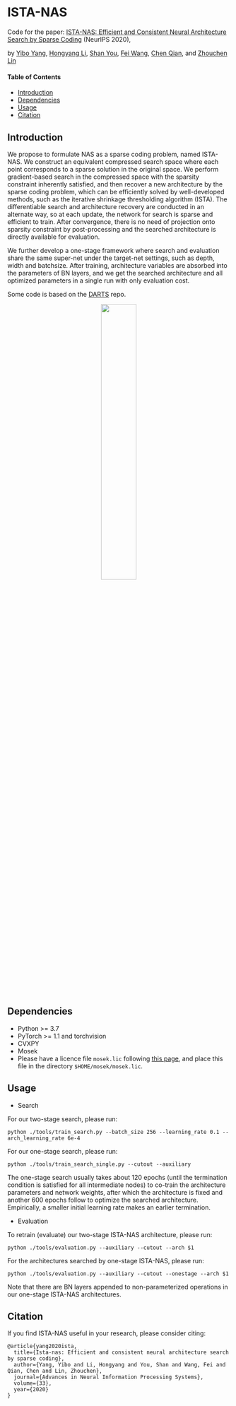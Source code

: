 # ISTA-NAS
Code for the paper: [ISTA-NAS: Efficient and Consistent Neural Architecture Search by Sparse Coding](https://papers.nips.cc/paper/2020/file/76cf99d3614e23eabab16fb27e944bf9-Paper.pdf) (NeurIPS 2020),

by [Yibo Yang](https://iboing.github.io/index.html), [Hongyang Li](https://zero-lab-pku.github.io/personwise/lihongyang/), [Shan You](https://shanyou92.github.io/), [Fei Wang](http://wangfei.info/), [Chen Qian](https://scholar.google.com.hk/citations?user=AerkT0YAAAAJ&hl=en), and [Zhouchen Lin](https://zhouchenlin.github.io/)

#### Table of Contents
- [Introduction](#introduction)
- [Dependencies](#dependencies)
- [Usage](#usage)
- [Citation](#citation)

## Introduction
We propose to formulate NAS as a sparse coding problem, named ISTA-NAS. We construct an equivalent compressed search space where each point corresponds to a sparse solution in the original space. We perform gradient-based search in the compressed space with the sparsity constraint inherently satisfied, and then recover a new architecture by the sparse coding problem, which can be efficiently solved by well-developed methods, such as the iterative shrinkage thresholding algorithm (ISTA). The differentiable search and architecture recovery are conducted in an alternate way, so at each update, the network for
search is sparse and efficient to train. After convergence, there is no need of projection onto sparsity constraint by post-processing and the searched architecture is directly available for evaluation.

We further develop a one-stage framework where search and evaluation share the same super-net under the target-net settings, such as depth, width and batchsize. After training, architecture variables are absorbed into the parameters of BN layers, and we get the searched architecture and all optimized parameters in a single run with only evaluation cost.

Some code is based on the [DARTS](https://github.com/quark0/darts) repo.

<div align="center">
  <img style="height: 40%; width: 40%;" src="https://raw.githubusercontent.com/iboing/ISTA-NAS/main/fig.png"/>
</div>

## Dependencies
- Python >= 3.7
- PyTorch >= 1.1 and torchvision
- CVXPY
- Mosek
- Please have a licence file `mosek.lic` following [this page](https://docs.mosek.com/9.2/licensing/quickstart.html#i-don-t-have-a-license-file-yet), and place this file in the directory `$HOME/mosek/mosek.lic`.

## Usage
- Search

For our two-stage search, please run:
```
python ./tools/train_search.py --batch_size 256 --learning_rate 0.1 --arch_learning_rate 6e-4
```
For our one-stage search, please run:
```
python ./tools/train_search_single.py --cutout --auxiliary
```
The one-stage search usually takes about 120 epochs (until the termination condition is satisfied for all intermediate nodes) to co-train the architecture parameters and network weights, after which the architecture is fixed and another 600 epochs follow to optimize the searched architecture. Empirically, a smaller initial learning rate makes an earlier termination.

- Evaluation

To retrain (evaluate) our two-stage ISTA-NAS architecture, please run:
```
python ./tools/evaluation.py --auxiliary --cutout --arch $1
```
For the architectures searched by one-stage ISTA-NAS, please run:
```
python ./tools/evaluation.py --auxiliary --cutout --onestage --arch $1
```
Note that there are BN layers appended to non-parameterized operations in our one-stage ISTA-NAS architectures. 

## Citation
If you find ISTA-NAS useful in your research, please consider citing:
```
@article{yang2020ista,
  title={Ista-nas: Efficient and consistent neural architecture search by sparse coding},
  author={Yang, Yibo and Li, Hongyang and You, Shan and Wang, Fei and Qian, Chen and Lin, Zhouchen},
  journal={Advances in Neural Information Processing Systems},
  volume={33},
  year={2020}
}
```
